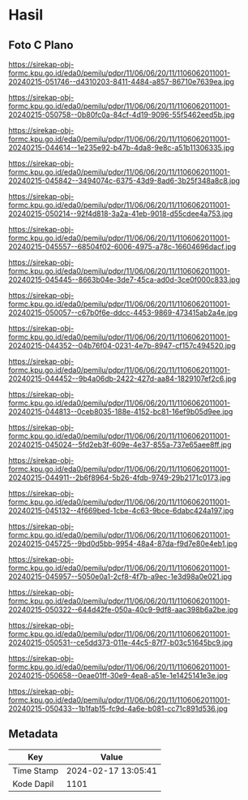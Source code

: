 # Hasil

## Foto C Plano

https://sirekap-obj-formc.kpu.go.id/eda0/pemilu/pdpr/11/06/06/20/11/1106062011001-20240215-051746--d4310203-8411-4484-a857-86710e7639ea.jpg

https://sirekap-obj-formc.kpu.go.id/eda0/pemilu/pdpr/11/06/06/20/11/1106062011001-20240215-050758--0b80fc0a-84cf-4d19-9096-55f5462eed5b.jpg

https://sirekap-obj-formc.kpu.go.id/eda0/pemilu/pdpr/11/06/06/20/11/1106062011001-20240215-044614--1e235e92-b47b-4da8-9e8c-a51b11306335.jpg

https://sirekap-obj-formc.kpu.go.id/eda0/pemilu/pdpr/11/06/06/20/11/1106062011001-20240215-045842--3494074c-6375-43d9-8ad6-3b25f348a8c8.jpg

https://sirekap-obj-formc.kpu.go.id/eda0/pemilu/pdpr/11/06/06/20/11/1106062011001-20240215-050214--92f4d818-3a2a-41eb-9018-d55cdee4a753.jpg

https://sirekap-obj-formc.kpu.go.id/eda0/pemilu/pdpr/11/06/06/20/11/1106062011001-20240215-045557--68504f02-6006-4975-a78c-16604696dacf.jpg

https://sirekap-obj-formc.kpu.go.id/eda0/pemilu/pdpr/11/06/06/20/11/1106062011001-20240215-045445--8663b04e-3de7-45ca-ad0d-3ce0f000c833.jpg

https://sirekap-obj-formc.kpu.go.id/eda0/pemilu/pdpr/11/06/06/20/11/1106062011001-20240215-050057--c67b0f6e-ddcc-4453-9869-473415ab2a4e.jpg

https://sirekap-obj-formc.kpu.go.id/eda0/pemilu/pdpr/11/06/06/20/11/1106062011001-20240215-044352--04b76f04-0231-4e7b-8947-cf157c494520.jpg

https://sirekap-obj-formc.kpu.go.id/eda0/pemilu/pdpr/11/06/06/20/11/1106062011001-20240215-044452--9b4a06db-2422-427d-aa84-1829107ef2c6.jpg

https://sirekap-obj-formc.kpu.go.id/eda0/pemilu/pdpr/11/06/06/20/11/1106062011001-20240215-044813--0ceb8035-188e-4152-bc81-16ef9b05d9ee.jpg

https://sirekap-obj-formc.kpu.go.id/eda0/pemilu/pdpr/11/06/06/20/11/1106062011001-20240215-045024--5fd2eb3f-609e-4e37-855a-737e65aee8ff.jpg

https://sirekap-obj-formc.kpu.go.id/eda0/pemilu/pdpr/11/06/06/20/11/1106062011001-20240215-044911--2b6f8964-5b26-4fdb-9749-29b2171c0173.jpg

https://sirekap-obj-formc.kpu.go.id/eda0/pemilu/pdpr/11/06/06/20/11/1106062011001-20240215-045132--4f669bed-1cbe-4c63-9bce-6dabc424a197.jpg

https://sirekap-obj-formc.kpu.go.id/eda0/pemilu/pdpr/11/06/06/20/11/1106062011001-20240215-045725--9bd0d5bb-9954-48a4-87da-f9d7e80e4eb1.jpg

https://sirekap-obj-formc.kpu.go.id/eda0/pemilu/pdpr/11/06/06/20/11/1106062011001-20240215-045957--5050e0a1-2cf8-4f7b-a9ec-1e3d98a0e021.jpg

https://sirekap-obj-formc.kpu.go.id/eda0/pemilu/pdpr/11/06/06/20/11/1106062011001-20240215-050322--644d42fe-050a-40c9-9df8-aac398b6a2be.jpg

https://sirekap-obj-formc.kpu.go.id/eda0/pemilu/pdpr/11/06/06/20/11/1106062011001-20240215-050531--ce5dd373-011e-44c5-87f7-b03c51645bc9.jpg

https://sirekap-obj-formc.kpu.go.id/eda0/pemilu/pdpr/11/06/06/20/11/1106062011001-20240215-050658--0eae01ff-30e9-4ea8-a51e-1e1425141e3e.jpg

https://sirekap-obj-formc.kpu.go.id/eda0/pemilu/pdpr/11/06/06/20/11/1106062011001-20240215-050433--1b1fab15-fc9d-4a6e-b081-cc71c891d536.jpg


## Metadata

| Key        | Value               |
| ---------- | ------------------- |
| Time Stamp | 2024-02-17 13:05:41 |
| Kode Dapil | 1101                |



